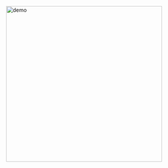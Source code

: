 <img width="421" alt="demo" src="https://github.com/HJRencontre/react_bananesexport/assets/93084483/99048ee5-b0f8-4a0a-8542-13ebe76dcbed">
